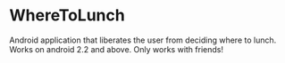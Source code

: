 WhereToLunch
============

Android application that liberates the user from deciding where to lunch.
Works on android 2.2 and above.
Only works with friends!
